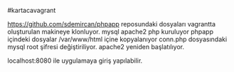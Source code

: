 #kartacavagrant

https://github.com/sdemircan/phpapp   reposundaki dosyaları vagrantta oluşturulan makineye klonluyor.
mysql apache2 php kuruluyor
phpapp içindeki dosyalar /var/www/html içine kopyalanıyor
conn.php dosyasındaki mysql root şifresi değiştiriliyor.
apache2 yeniden başlatılıyor.

localhost:8080  ile uygulamaya giriş yapılabilir.
